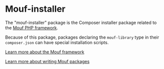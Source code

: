Mouf-installer
==============

The "mouf-installer" package is the Composer installer package related to the [Mouf PHP framework](http://mouf-php.com).

Because of this package, packages declaring the `mouf-library` type in their `composer.json` can have special
installation scripts.

[Learn more about the Mouf framework](http://mouf-php.com)

[Learn more about writing Mouf packages](http://mouf-php.com/packages/mouf/mouf/doc/create_mouf_package.md) 